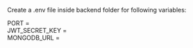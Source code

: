 Create a .env file inside backend folder for following variables:

PORT = <br>
JWT_SECRET_KEY = <br>
MONGODB_URL = <br>

